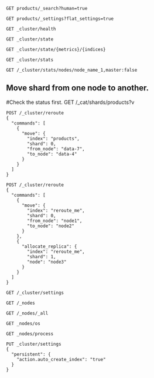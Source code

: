 ```
GET products/_search?human=true
```

```
GET products/_settings?flat_settings=true
```


```
GET _cluster/health
```


```
GET _cluster/state
```


```
GET _cluster/state/{metrics}/{indices}
```


```
GET _cluster/stats
```


```
GET /_cluster/stats/nodes/node_name_1,master:false
```
## Move shard from one node to another.

#Check the status first.
GET /_cat/shards/products?v

```
POST /_cluster/reroute
{
  "commands": [
    {
      "move": {
        "index": "products",
        "shard": 0,
        "from_node": "data-7",
        "to_node": "data-4"
      }
    }
  ]
}
```

```
POST /_cluster/reroute
{
  "commands": [
    {
      "move": {
        "index": "reroute_me",
        "shard": 0,
        "from_node": "node1",
        "to_node": "node2"
      }
    },
    {
      "allocate_replica": {
        "index": "reroute_me",
        "shard": 1,
        "node": "node3"
      }
    }
  ]
}
```


```
GET /_cluster/settings
```


```
GET /_nodes
```


```
GET /_nodes/_all
```


```
GET _nodes/os
```


```
GET _nodes/process
```


```
PUT _cluster/settings
{
  "persistent": {
    "action.auto_create_index": "true"
  }
}
```


